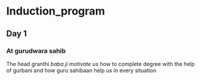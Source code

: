 # Induction_program

## Day 1

### At gurudwara sahib

The head granthi
 *baba ji motivate us*
how to complete degree with the help of gurbani and how guru sahibaan help us in every situation



